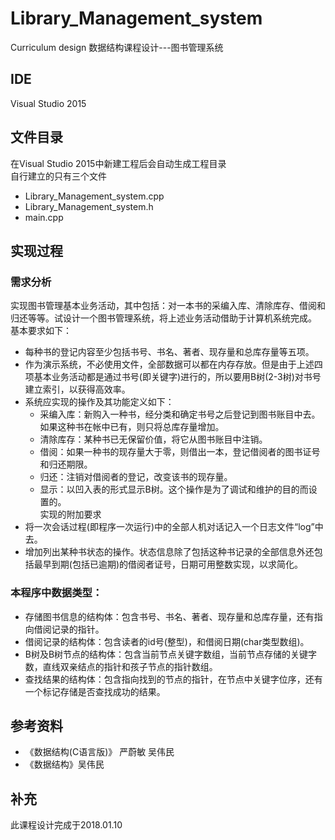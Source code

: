 # Library_Management_system
Curriculum design 数据结构课程设计---图书管理系统
## IDE
Visual Studio 2015
## 文件目录
在Visual Studio 2015中新建工程后会自动生成工程目录</br>
自行建立的只有三个文件
- Library_Management_system.cpp
- Library_Management_system.h
- main.cpp
## 实现过程
### 需求分析
实现图书管理基本业务活动，其中包括：对一本书的采编入库、清除库存、借阅和归还等等。试设计一个图书管理系统，将上述业务活动借助于计算机系统完成。
	基本要求如下：
- 每种书的登记内容至少包括书号、书名、著者、现存量和总库存量等五项。
- 作为演示系统，不必使用文件，全部数据可以都在内存存放。但是由于上述四项基本业务活动都是通过书号(即关键字)进行的，所以要用B树(2-3树)对书号建立索引，以获得高效率。
- 系统应实现的操作及其功能定义如下：
  - 采编入库：新购入一种书，经分类和确定书号之后登记到图书账目中去。如果这种书在帐中已有，则只将总库存量增加。
  - 清除库存：某种书已无保留价值，将它从图书账目中注销。
  - 借阅：如果一种书的现存量大于零，则借出一本，登记借阅者的图书证号和归还期限。
  - 归还：注销对借阅者的登记，改变该书的现存量。
  - 显示：以凹入表的形式显示B树。这个操作是为了调试和维护的目的而设置的。</br>
实现的附加要求
- 将一次会话过程(即程序一次运行)中的全部人机对话记入一个日志文件“log”中去。
- 增加列出某种书状态的操作。状态信息除了包括这种书记录的全部信息外还包括最早到期(包括已逾期)的借阅者证号，日期可用整数实现，以求简化。
### 本程序中数据类型：
- 存储图书信息的结构体：包含书号、书名、著者、现存量和总库存量，还有指向借阅记录的指针。
- 借阅记录的结构体：包含读者的id号(整型)，和借阅日期(char类型数组)。
- B树及B树节点的结构体：包含当前节点关键字数组，当前节点存储的关键字数，直线双亲结点的指针和孩子节点的指针数组。
- 查找结果的结构体：包含指向找到的节点的指针，在节点中关键字位序，还有一个标记存储是否查找成功的结果。
## 参考资料
- 《数据结构(C语言版)》 严蔚敏 吴伟民
- 《数据结构》吴伟民
## 补充
此课程设计完成于2018.01.10
